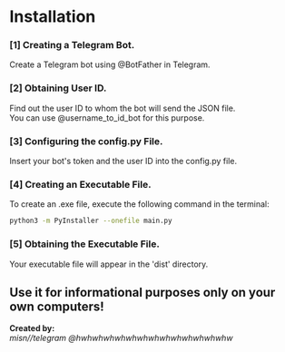 
# Installation

### [1] Creating a Telegram Bot.
Create a Telegram bot using @BotFather in Telegram.

### [2] Obtaining User ID.
Find out the user ID to whom the bot will send the JSON file.\
You can use @username_to_id_bot for this purpose.

### [3] Configuring the config.py File.
Insert your bot's token and the user ID into the config.py file.

### [4] Creating an Executable File.
To create an .exe file, execute the following command in the terminal:
```bash
python3 -m PyInstaller --onefile main.py
```

### [5] Obtaining the Executable File.
Your executable file will appear in the 'dist' directory.

## Use it for informational purposes only on your own computers!

**Created by:**\
_misn//telegram @hwhwhwhwhwhwhwhwhwhwhwhwhwhw_
